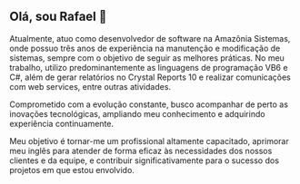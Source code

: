 ## Olá, sou Rafael 👋

Atualmente, atuo como desenvolvedor de software na Amazônia Sistemas, onde possuo três anos de experiência na manutenção e modificação de sistemas, sempre com o objetivo de seguir as melhores práticas. No meu trabalho, utilizo predominantemente as linguagens de programação VB6 e C#, além de gerar relatórios no Crystal Reports 10 e realizar comunicações com web services, entre outras atividades.

Comprometido com a evolução constante, busco acompanhar de perto as inovações tecnológicas, ampliando meu conhecimento e adquirindo experiência continuamente.

Meu objetivo é tornar-me um profissional altamente capacitado, aprimorar meu inglês para atender de forma eficaz às necessidades dos nossos clientes e da equipe, e contribuir significativamente para o sucesso dos projetos em que estou envolvido.


